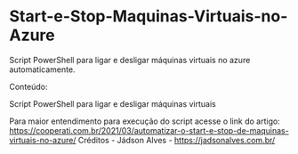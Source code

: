 # Start-e-Stop-Maquinas-Virtuais-no-Azure

Script PowerShell para ligar e desligar máquinas virtuais no azure automaticamente.

Conteúdo:

Script PowerShell para ligar e desligar máquinas virtuais

Para maior entendimento para execução do script acesse o link do artigo: https://cooperati.com.br/2021/03/automatizar-o-start-e-stop-de-maquinas-virtuais-no-azure/
Créditos - Jádson Alves - https://jadsonalves.com.br/
